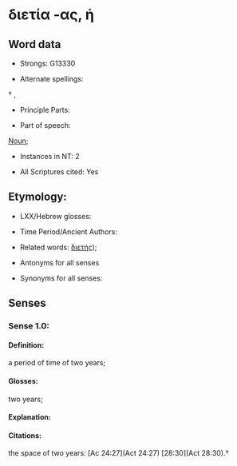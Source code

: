 # διετία -ας, ἡ

<!-- Status: S2=NeedsFinalCheck -->
<!-- Lexica used for edits:   -->

## Word data

* Strongs: G13330

* Alternate spellings:

† , 

* Principle Parts: 


* Part of speech: 

[Noun](http://ugg.readthedocs.io/en/latest/noun.html); 

* Instances in NT: 2

* All Scriptures cited: Yes

## Etymology: 

* LXX/Hebrew glosses: 


* Time Period/Ancient Authors: 


* Related words: [διετής]());

* Antonyms for all senses

* Synonyms for all senses: 


## Senses 


### Sense  1.0: 

#### Definition: 

a period of time of two years; 

#### Glosses: 

two years;

#### Explanation: 


#### Citations: 

the space of two years: [Ac 24:27](Act 24:27) [28:30](Act 28:30).†
